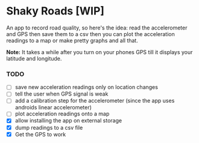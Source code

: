 # Shaky Roads [WIP]

An app to record road quality, so here's the idea: read the accelerometer and GPS then save them to
a csv then you can plot the acceleration readings to a map or make pretty graphs and all that.

**Note:** It takes a while after you turn on your phones GPS till it displays your latitude and longitude.

### TODO

- [ ] save new acceleration readings only on location changes
- [ ] tell the user when GPS signal is weak
- [ ] add a calibration step for the accelerometer (since the app uses androids linear accelerometer)
- [ ] plot acceleration readings onto a map
- [x] allow installing the app on external storage
- [x] dump readings to a csv file
- [x] Get the GPS to work